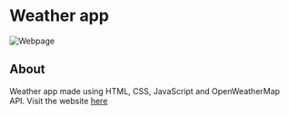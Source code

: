 # Weather app

![Webpage](https://i.imgur.com/OAajPBh.png)

## About
Weather app made using HTML, CSS, JavaScript and OpenWeatherMap API.
Visit the website [here](https://hp-weather-app.netlify.app)